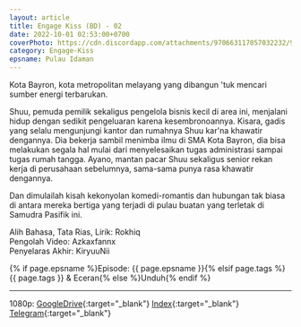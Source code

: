 ```yaml
---
layout: article
title: Engage Kiss (BD) - 02
date: 2022-10-01 02:53:00+0700
coverPhoto: https://cdn.discordapp.com/attachments/970663117057032232/995594463722352690/mpv-shot0094.jpg
category: Engage-Kiss
epsname: Pulau Idaman
---
```


Kota Bayron, kota metropolitan melayang yang dibangun 'tuk mencari sumber energi terbarukan.

Shuu, pemuda pemilik sekaligus pengelola bisnis kecil di area ini, menjalani hidup dengan sedikit pengeluaran karena kesembronoannya.
Kisara, gadis yang selalu mengunjungi kantor dan rumahnya Shuu kar'na khawatir dengannya. Dia bekerja sambil menimba ilmu di SMA Kota Bayron, dia bisa melakukan segala hal mulai dari menyelesaikan tugas administrasi sampai tugas rumah tangga.
Ayano, mantan pacar Shuu sekaligus senior rekan kerja di perusahaan sebelumnya, sama-sama punya rasa khawatir dengannya.

Dan dimulailah kisah kekonyolan komedi-romantis dan hubungan tak biasa di antara mereka bertiga yang terjadi di pulau buatan yang terletak di Samudra Pasifik ini.


Alih Bahasa, Tata Rias, Lirik: Rokhiq
<br>
Pengolah Video: Azkaxfannx
<br>
Penyelaras Akhir: KiryuuNii

{% if page.epsname %}Episode: {{ page.epsname }}{% elsif page.tags %}{{ page.tags }} & Eceran{% else %}Unduh{% endif %}

---
1080p: [GoogleDrive](https://drive.google.com/file/d/1dKa1G_AtMV0Hi2LtJKrTiIGtAIRUf1Td/view?usp=sharing){:target="_blank"} [Index](https://proyek.a-1ddl.workers.dev/0:/Musim%20Panas%202022/%5BBD%5D/%5BA-1%5D%20Engage%20Kiss%20%5BBD%5D%5B1080p%20TrueHD%5D/%5BA-1%5D%20Engage%20Kiss%20-%2002%20%5BBD%5D%5B1080p%20TrueHD%5D%5B75696451%5D.mkv){:target="_blank"} [Telegram](https://t.me/a1fansubweeklies/146){:target="_blank"}
